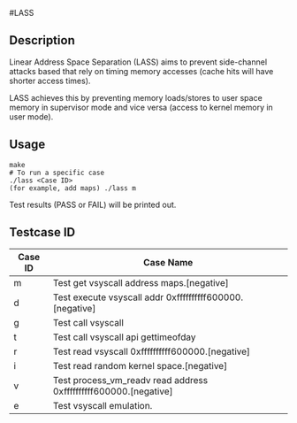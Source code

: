 #LASS

## Description
Linear Address Space Separation (LASS) aims to prevent side-channel attacks based that rely on timing memory accesses (cache hits will have shorter access times).

LASS achieves this by preventing memory loads/stores to user space memory in supervisor mode and vice versa (access to kernel memory in user mode).

## Usage
```
make
# To run a specific case
./lass <Case ID>
(for example, add maps) ./lass m
```
Test results (PASS or FAIL) will be printed out. 

## Testcase ID
| Case ID | Case Name |
| ------ | ------------------------------------------------------------------- |
| m      |  Test get vsyscall address maps.[negative]                          |
| d      |  Test execute vsyscall addr 0xffffffffff600000.[negative]           |
| g      |  Test call vsyscall                                                 |
| t      |  Test call vsyscall api gettimeofday                                |
| r      |  Test read vsyscall 0xffffffffff600000.[negative]                   |
| i      |  Test read random kernel space.[negative]                           |
| v      |  Test process_vm_readv read address 0xffffffffff600000.[negative]   |
| e      |  Test vsyscall emulation.                                           |
